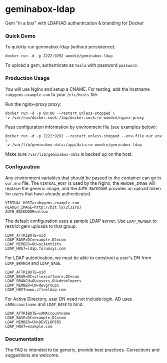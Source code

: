 # geminabox-ldap
Gem "in a box" with LDAP/AD authentication &amp; branding for Docker


### Quick Demo

To quickly run geminabox-ldap (without persistence):

    docker run -d -p 2222:9292 woodie/geminabox-ldap

To upload a gem, authenticate as `tesla` with password `password`.

### Production Usage

You will use Nginx and setup a CNAME. For testing, add the hostname `rubygems.example.com` to your `/etc/hosts` file.

Run the nginx-proxy proxy:

    docker run -d -p 80:80 --restart unless-stopped \
    -v /var/run/docker.sock:/tmp/docker.sock:ro woodie/nginx-proxy


Pass configuration information by environment file (see examples below):

    docker run -d -p 2222:9292 --restart unless-stopped --env-file our.env \
    -v /var/lib/geminabox-data:/app/data:rw woodie/geminabox-ldap


Make sure `/var/lib/geminabox-data` is backed up on the host.


### Configuration

Any environment variables that should be passed to the container can go in `our.env`  file.
The `VIRTUAL_HOST` is used by the Nginx, the `HEADER_IMAGE` will replace the generic image,
and the `AUTH_BACKDOOR` provides an upload token for users that have already authenticated.

    VIRTUAL_HOST=rubygems.example.com
    HEADER_IMAGE=http://bit.ly/2lJIYsJ
    AUTH_BACKDOOR=allow


The default configuration uses a sample LDAP server. Use `LDAP_MEMBER` to restrict gem uploads to that group.

    LDAP_ATTRIBUTE=uid
    LDAP_BASE=DC=example,DC=com
    LDAP_MEMBER=OU=scientists
    LDAP_HOST=ldap.forumsys.com


For LDAP autentication, we must be able to construct a user's DN from `LDAP_BRANCH` and `LDAP_BASE`.

    LDAP_ATTRIBUTE=uid
    LDAP_BASE=DC=zflexsoftware,DC=com
    LDAP_BRANCH=OU=users,OU=developers
    LDAP_MEMBER=CN=devgroup1
    LDAP_HOST=www.zflexldap.com


For Active Directory, user DN need not include login. AD uses `sAMAccountname` and `LDAP_BASE` to bind.

    LDAP_ATTRIBUTE=sAMAccountname
    LDAP_BASE=DC=example,DC=com
    LDAP_MEMBER=CN=DEVELOPERS
    LDAP_HOST=example.com


### Documentation

The FAQ is intended to be generic, provide best practices. Corrections and suggestions are welcome.
